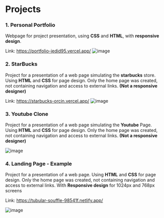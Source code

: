 # **Projects**

### 1. Personal Portfolio
Webpage for project presentation, using **CSS** and **HTML**, with **responsive design**.

Link: https://portfolio-jedid95.vercel.app/
![image](https://github.com/Jedid95/Projects/assets/57962005/ce9c720d-59f2-4c8e-a2db-f5ab94bf7068)



### 2. StarBucks
Project for a presentation of a web page simulating the **starbucks** store.
Using **HTML** and **CSS** for page design. Only the home page was created, not containing navigation and access to external links. **(Not a responsive designer)**

Link: https://starbucks-orcin.vercel.app/
![image](https://github.com/Jedid95/Projects/assets/57962005/0bf9325a-eda4-41b2-b427-baaee2dcb031)

### 3. Youtube Clone
Project for a presentation of a web page simulating the **Youtube** Page.
Using **HTML** and **CSS** for page design. Only the home page was created, not containing navigation and access to external links. **(Not a responsive designer)**

![image](https://github.com/Jedid95/Projects/assets/57962005/581a3274-0e77-4b22-8ce5-7ad7a70c064e)

### 4. Landing Page - Example
Project for a presentation of a web page. 
Using **HTML** and **CSS** for page design. Only the home page was created, not containing navigation and access to external links.
With **Responsive design** for 1024px and 768px screens 

Link: https://tubular-souffle-98541f.netlify.app/

![image](https://github.com/Jedid95/Projects/assets/57962005/55de819c-951b-4fd9-a6d0-0e7aca669033)
